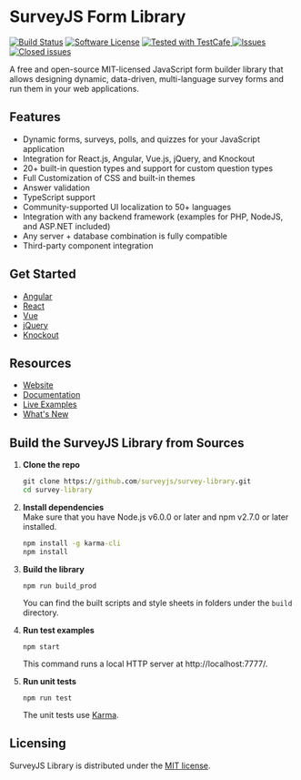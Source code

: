 # SurveyJS Form Library

[![Build Status](https://dev.azure.com/SurveyJS/SurveyJS%20Integration%20Tests/_apis/build/status/SurveyJS%20Library?branchName=master)](https://dev.azure.com/SurveyJS/SurveyJS%20Integration%20Tests/_build/latest?definitionId=7&branchName=master)
[![Software License](https://img.shields.io/badge/license-MIT-brightgreen.svg?style=flat)](LICENSE)
<a href="https://github.com/DevExpress/testcafe">
<img alt="Tested with TestCafe" src="https://img.shields.io/badge/tested%20with-TestCafe-2fa4cf.svg">
</a>
<a href="https://github.com/surveyjs/survey-library/issues">
<img alt="Issues" title="Open Issues" src="https://img.shields.io/github/issues/surveyjs/survey-library.svg">
</a>
<a href="https://github.com/surveyjs/survey-library/issues?utf8=%E2%9C%93&q=is%3Aissue+is%3Aclosed+">
<img alt="Closed issues" title="Closed Issues" src="https://img.shields.io/github/issues-closed/surveyjs/survey-library.svg">
</a>

A free and open-source MIT-licensed JavaScript form builder library that allows designing dynamic, data-driven, multi-language survey forms and run them in your web applications.

## Features

- Dynamic forms, surveys, polls, and quizzes for your JavaScript application
- Integration for React.js, Angular, Vue.js, jQuery, and Knockout
- 20+ built-in question types and support for custom question types
- Full Customization of CSS and built-in themes
- Answer validation
- TypeScript support
- Community-supported UI localization to 50+ languages
- Integration with any backend framework (examples for PHP, NodeJS, and ASP.NET included)
- Any server + database combination is fully compatible
- Third-party component integration

## Get Started

- [Angular](https://surveyjs.io/Documentation/Library?id=get-started-angular)
- [React](https://surveyjs.io/Documentation/Library?id=get-started-react)
- [Vue](https://surveyjs.io/Documentation/Library?id=get-started-vue)
- [jQuery](https://surveyjs.io/Documentation/Library?id=get-started-jquery)
- [Knockout](https://surveyjs.io/Documentation/Library?id=get-started-knockout)

## Resources

- [Website](https://surveyjs.io/)
- [Documentation](https://surveyjs.io/Documentation/Library)
- [Live Examples](https://surveyjs.io/Examples/Library)
- [What's New](https://surveyjs.io/WhatsNew)

## Build the SurveyJS Library from Sources

1. **Clone the repo**

    ```cmd
    git clone https://github.com/surveyjs/survey-library.git
    cd survey-library
    ```

1. **Install dependencies**          
Make sure that you have Node.js v6.0.0 or later and npm v2.7.0 or later installed.

    ```cmd
    npm install -g karma-cli
    npm install
    ```

1. **Build the library**

    ```
    npm run build_prod
    ```

    You can find the built scripts and style sheets in folders under the `build` directory.

1. **Run test examples**

    ```
    npm start
    ```

    This command runs a local HTTP server at http://localhost:7777/.

1. **Run unit tests**

    ```
    npm run test
    ```

    The unit tests use [Karma](https://karma-runner.github.io/6.3/index.html).

## Licensing

SurveyJS Library is distributed under the [MIT license](https://github.com/surveyjs/survey-library/blob/master/LICENSE).
